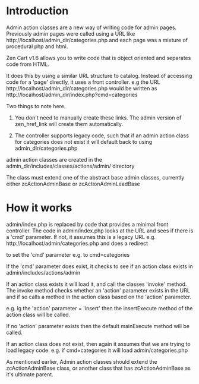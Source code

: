 Introduction
============

Admin action classes are a new way of writing code for admin pages. Previously admin pages were called using a URL like http://localhost/admin_dir/categories.php and each page was a mixture of procedural php and html.

Zen Cart v1.6 allows you to write code that is  object oriented and separates code from HTML.

It does this by using a similar URL structure to catalog. Instead of accessing code for a 'page' directly, it uses a front controller.
e.g the URL http://localhost/admin_dir/categories.php would be written as http://localhost/admin_dir/index.php?cmd=categories

Two things to note here.

1) You don't need to manually create these links. The admin version of zen_href_link will create them automatically.

2) The controller supports legacy code, such that if an admin action class for categories does not exist it will default back to using admin_dir/categories.php

admin action classes are created in the admin_dir/includes/classes/actions/admin/ directory

The class must extend one of the abstract base admin classes, currently either zcActionAdminBase or zcActionAdminLeadBase

How it works
============

admin/index.php is replaced by code that provides a minimal front controller. The code in admin/index.php looks at the URL and sees if there is a 'cmd' parameter. If not, it assumes this is a legacy URL e.g. http://localhost/admin/categories.php and does a redirect

to set the 'cmd' parameter e.g. to cmd=categories

If the 'cmd' parameter does exist, it checks to see if an action class exists in admin/includes/actions/admin

If an action class exists it will load it, and call the classes 'invoke' method. The invoke method checks whether an 'action' parameter exists in the URL and if so calls a method in the action class based on the 'action' parameter.

e.g. ig the 'action' parameter = 'insert' then the insertExecute method of the action class will be called.

If no 'action' parameter exists then the default mainExecute method will be called.

If an action class does not exist, then again it assumes that we are trying to load legacy code. e.g. if cmd=categories it will load admin/categories.php

As mentioned earlier, Admin action classes should extend the zcActionAdminBase class, or another class that has zcActionAdminBase as it's ultimate parent.
